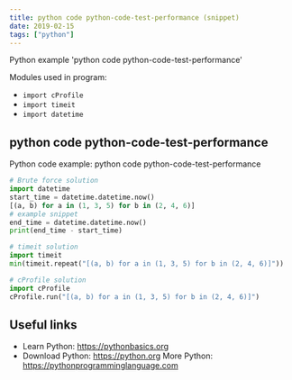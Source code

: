 ```yaml
---
title: python code python-code-test-performance (snippet)
date: 2019-02-15
tags: ["python"]
---
```

Python example 'python code python-code-test-performance'


Modules used in program: 
* `import cProfile`
* `import timeit`
* `import datetime`

## python code python-code-test-performance

Python code example: python code python-code-test-performance

```python
# Brute force solution
import datetime
start_time = datetime.datetime.now()
[(a, b) for a in (1, 3, 5) for b in (2, 4, 6)] 
# example snippet
end_time = datetime.datetime.now()
print(end_time - start_time)

# timeit solution
import timeit
min(timeit.repeat("[(a, b) for a in (1, 3, 5) for b in (2, 4, 6)]"))

# cProfile solution
import cProfile
cProfile.run("[(a, b) for a in (1, 3, 5) for b in (2, 4, 6)]")


```

## Useful links

- Learn Python: https://pythonbasics.org
- Download Python: https://python.org
More Python: https://pythonprogramminglanguage.com
